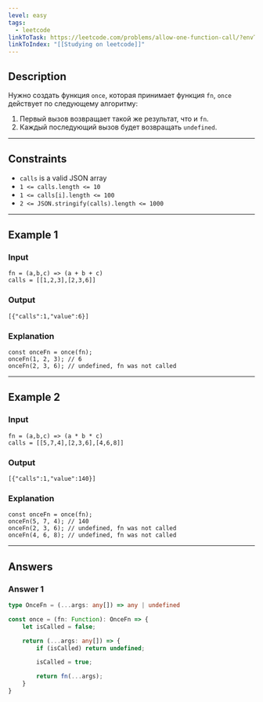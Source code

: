 ```yaml
---
level: easy
tags:
  - leetcode
linkToTask: https://leetcode.com/problems/allow-one-function-call/?envType=study-plan-v2&envId=30-days-of-javascript
linkToIndex: "[[Studying on leetcode]]"
---
```

## Description

Нужно создать функция `once`, которая принимает функция `fn`, `once` действует по следующему алгоритму:
1. Первый вызов возвращает такой же результат, что и `fn`.
2. Каждый последующий вызов будет возвращать `undefined`.

---
## Constraints

- `calls` is a valid JSON array
- `1 <= calls.length <= 10`
- `1 <= calls[i].length <= 100`
- `2 <= JSON.stringify(calls).length <= 1000`

---
## Example 1

### Input

```
fn = (a,b,c) => (a + b + c)
calls = [[1,2,3],[2,3,6]]
```
### Output

```
[{"calls":1,"value":6}]
```
### Explanation

```
const onceFn = once(fn);
onceFn(1, 2, 3); // 6
onceFn(2, 3, 6); // undefined, fn was not called
```

---
## Example 2

### Input

```
fn = (a,b,c) => (a * b * c)
calls = [[5,7,4],[2,3,6],[4,6,8]]
```
### Output

```
[{"calls":1,"value":140}]
```
### Explanation

```
const onceFn = once(fn);
onceFn(5, 7, 4); // 140
onceFn(2, 3, 6); // undefined, fn was not called
onceFn(4, 6, 8); // undefined, fn was not called
```

---
## Answers

### Answer 1

```typescript
type OnceFn = (...args: any[]) => any | undefined

const once = (fn: Function): OnceFn => {
    let isCalled = false;

    return (...args: any[]) => {
        if (isCalled) return undefined;

        isCalled = true;

        return fn(...args);
    }
}

```